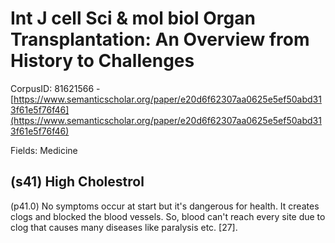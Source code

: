 # Int J cell Sci & mol biol Organ Transplantation: An Overview from History to Challenges

CorpusID: 81621566 - [https://www.semanticscholar.org/paper/e20d6f62307aa0625e5ef50abd313f61e5f76f46](https://www.semanticscholar.org/paper/e20d6f62307aa0625e5ef50abd313f61e5f76f46)

Fields: Medicine

## (s41) High Cholestrol
(p41.0) No symptoms occur at start but it's dangerous for health. It creates clogs and blocked the blood vessels. So, blood can't reach every site due to clog that causes many diseases like paralysis etc. [27].
